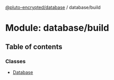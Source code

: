 [@pluto-encrypted/database](../README.md) / database/build

# Module: database/build

## Table of contents

### Classes

- [Database](../classes/database_build.Database.md)
